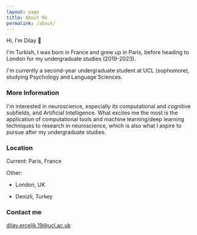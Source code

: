 ```yaml
---
layout: page
title: About Me
permalink: /about/
---
```


Hi, I'm Dilay 👋 

I'm Turkish, I was born in France and grew up in Paris, before heading to London for my undergraduate studies (2019-2023).

I'm currently a second-year undergraduate student at UCL (sophomore), studying Psychology and Language Sciences.

### More Information

I'm interested in neuroscience, especially its computational and cognitive subfields, and Artificial Intelligence. 
What excites me the most is the application of computational tools and machine learning/deep learning techniques to research in neuroscience, which is also what I aspire to pursue after my undergraduate studies.

### Location

Current: Paris, France

Other: 
- London, UK  

- Denizli, Turkey


### Contact me

[dilay.ercelik.19@ucl.ac.uk](mailto:dilay.ercelik.19@ucl.ac.uk)
